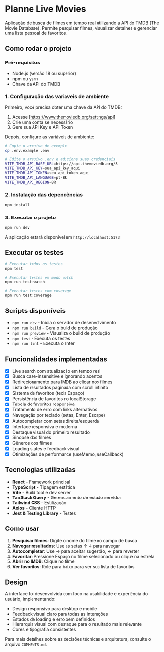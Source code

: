 # Planne Live Movies

Aplicação de busca de filmes em tempo real utilizando a API do TMDB (The Movie Database). Permite pesquisar filmes, visualizar detalhes e gerenciar uma lista pessoal de favoritos.

## Como rodar o projeto

### Pré-requisitos

- Node.js (versão 18 ou superior)
- npm ou yarn
- Chave da API do TMDB

### 1. Configuração das variáveis de ambiente

Primeiro, você precisa obter uma chave da API do TMDB:

1. Acesse [https://www.themoviedb.org/settings/api]
2. Crie uma conta se necessário
3. Gere sua API Key e API Token

Depois, configure as variáveis de ambiente:

```bash
# Copie o arquivo de exemplo
cp .env.example .env

# Edite o arquivo .env e adicione suas credenciais
VITE_TMDB_API_BASE_URL=https://api.themoviedb.org/3
VITE_TMDB_API_KEY=sua_api_key_aqui
VITE_TMDB_API_TOKEN=seu_api_token_aqui
VITE_TMDB_API_LANGUAGE=pt-BR
VITE_TMDB_API_REGION=BR
```

### 2. Instalação das dependências

```bash
npm install
```

### 3. Executar o projeto

```bash
npm run dev
```

A aplicação estará disponível em `http://localhost:5173`

## Executar os testes

```bash
# Executar todos os testes
npm test

# Executar testes em modo watch
npm run test:watch

# Executar testes com coverage
npm run test:coverage
```

## Scripts disponíveis

- `npm run dev` - Inicia o servidor de desenvolvimento
- `npm run build` - Gera o build de produção
- `npm run preview` - Visualiza o build de produção
- `npm test` - Executa os testes
- `npm run lint` - Executa o linter

## Funcionalidades implementadas

- [x] Live search com atualização em tempo real
- [x] Busca case-insensitive e ignorando acentos
- [x] Redirecionamento para IMDB ao clicar nos filmes
- [x] Lista de resultados paginada com scroll infinito
- [x] Sistema de favoritos (tecla Espaço)
- [x] Persistência de favoritos no localStorage
- [x] Tabela de favoritos responsiva
- [x] Tratamento de erro com links alternativos
- [x] Navegação por teclado (setas, Enter, Escape)
- [x] Autocompletar com setas direita/esquerda
- [x] Interface responsiva e moderna
- [x] Destaque visual do primeiro resultado
- [x] Sinopse dos filmes
- [x] Gêneros dos filmes
- [x] Loading states e feedback visual
- [x] Otimizações de performance (useMemo, useCallback)

## Tecnologias utilizadas

- **React** - Framework principal
- **TypeScript** - Tipagem estática
- **Vite** - Build tool e dev server
- **TanStack Query** - Gerenciamento de estado servidor
- **Tailwind CSS** - Estilização
- **Axios** - Cliente HTTP
- **Jest & Testing Library** - Testes

## Como usar

1. **Pesquisar filmes**: Digite o nome do filme no campo de busca
2. **Navegar resultados**: Use as setas ↑ ↓ para navegar
3. **Autocompletar**: Use → para aceitar sugestão, ← para reverter
4. **Favoritar**: Pressione Espaço no filme selecionado ou clique na estrela
5. **Abrir no IMDB**: Clique no filme
6. **Ver favoritos**: Role para baixo para ver sua lista de favoritos

## Design

A interface foi desenvolvida com foco na usabilidade e experiência do usuário, implementando:

- Design responsivo para desktop e mobile
- Feedback visual claro para todas as interações
- Estados de loading e erro bem definidos
- Hierarquia visual com destaque para o resultado mais relevante
- Cores e tipografia consistentes

Para mais detalhes sobre as decisões técnicas e arquitetura, consulte o arquivo `COMMENTS.md`.
